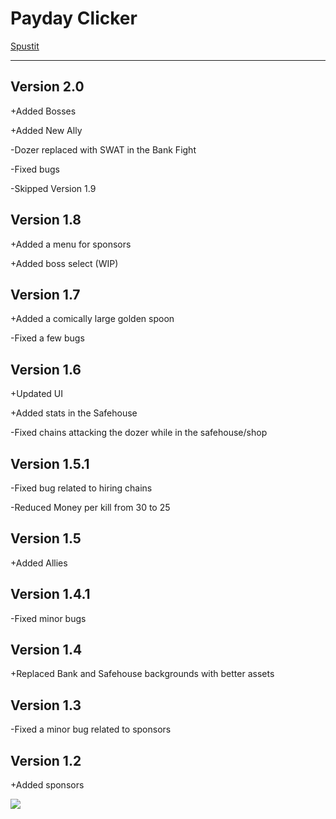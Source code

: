 # Payday Clicker
[Spustit](https://mcbeefyvevo.github.io/Payday-Clicker/)

------------------------------------------------------
<h2>Version 2.0</h2>
<p>+Added Bosses</p>
<p>+Added New Ally</p>
<p>-Dozer replaced with SWAT in the Bank Fight</p>
<p>-Fixed bugs</p>
<p>-Skipped Version 1.9</p>

<h2>Version 1.8</h2>
<p>+Added a menu for sponsors</p>
<p>+Added boss select (WIP)</p>

<h2>Version 1.7</h2>
<p>+Added a comically large golden spoon</p>
<p>-Fixed a few bugs</p>

<h2>Version 1.6</h2>
<p>+Updated UI</p>
<p>+Added stats in the Safehouse</p>
<p>-Fixed chains attacking the dozer while in the safehouse/shop</p>

<h2>Version 1.5.1</h2>
<p>-Fixed bug related to hiring chains</p>
<p>-Reduced Money per kill from 30 to 25</p>

<h2>Version 1.5</h2>
<p>+Added Allies</p>

<h2>Version 1.4.1</h2>
<p>-Fixed minor bugs</p>

<h2>Version 1.4</h2>
<p>+Replaced Bank and Safehouse backgrounds with better assets</p>

<h2>Version 1.3</h2>
<p>-Fixed a minor bug related to sponsors</p>

<h2>Version 1.2</h2>
<p>+Added sponsors</p>


![](https://media.tenor.com/4Lz2QTfgjzgAAAAd/among-us-payday.gif)
